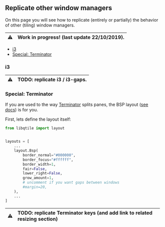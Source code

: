 ## Replicate other window managers
On this page you will see how to replicate
(entirely or partially) the behavior of
other (tiling) window managers.

:warning: | Work in progress! (last update 22/10/2019).
---: | :----

- [i3](#i3)
- [Special: Terminator](#special-terminator)

### i3

:warning: | TODO: replicate i3 / i3-gaps.
---: | :----

### Special: Terminator
If you are used to the way [Terminator](https://launchpad.net/terminator) splits panes,
the BSP layout ([see docs](http://docs.qtile.org/en/latest/manual/ref/layouts.html#bsp)) is for you.

First, lets define the layout itself:

```python
from libqtile import layout


layouts = [
    ...
    layout.Bsp(
        border_normal="#000000",
        border_focus="#ffffff",
        border_width=1,
        fair=False,
        lower_right=False,
        grow_amount=1,
        # uncomment if you want gaps between windows
        #margin=20,
    ),
    ...
]
```

:warning: | TODO: replicate Terminator keys (and add link to related resizing section)
---: | :----